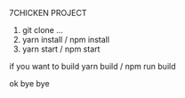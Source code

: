 7CHICKEN PROJECT


1. git clone ...
2. yarn install / npm install
3. yarn start / npm start


if you want to build yarn build / npm run build

ok bye bye


